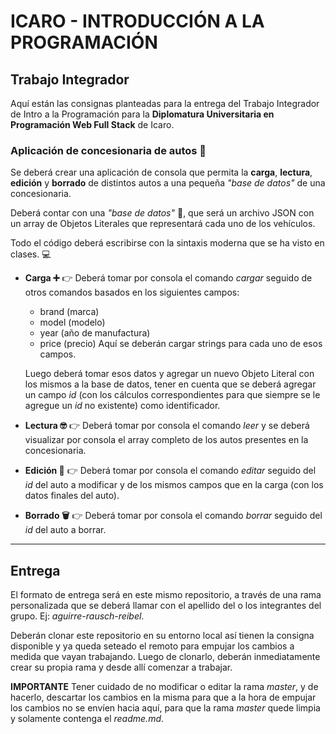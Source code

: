 # ICARO - INTRODUCCIÓN A LA PROGRAMACIÓN

## Trabajo Integrador

Aquí están las consignas planteadas para la entrega del Trabajo Integrador de Intro a la Programación para la **Diplomatura Universitaria en Programación Web Full Stack** de Icaro.

### Aplicación de concesionaria de autos 🚗

Se deberá crear una aplicación de consola que permita la **carga**, **lectura**, **edición** y **borrado** de distintos autos a una pequeña _"base de datos"_ de una concesionaria.

Deberá contar con una _"base de datos"_ 📜, que será un archivo JSON con un array de Objetos Literales que representará cada uno de los vehículos.

Todo el código deberá escribirse con la sintaxis moderna que se ha visto en clases. 💻

- **Carga ➕** 👉 Deberá tomar por consola el comando _cargar_ seguido de otros comandos basados en los siguientes campos:
  - brand (marca)
  - model (modelo)
  - year (año de manufactura)
  - price (precio)
  Aquí se deberán cargar strings para cada uno de esos campos.

  Luego deberá tomar esos datos y agregar un nuevo Objeto Literal con los mismos a la base de datos, tener en cuenta que se deberá agregar un campo _id_ (con los cálculos correspondientes para que siempre se le agregue un _id_ no existente) como identificador.

- **Lectura 🤓** 👉 Deberá tomar por consola el comando _leer_ y se deberá visualizar por consola el array completo de los autos presentes en la concesionaria.

- **Edición 📝** 👉 Deberá tomar por consola el comando _editar_ seguido del _id_ del auto a modificar y de los mismos campos que en la carga (con los datos finales del auto).

- **Borrado 🗑** 👉 Deberá tomar por consola el comando _borrar_ seguido del _id_ del auto a borrar.

-------

## Entrega

El formato de entrega será en este mismo repositorio, a través de una rama personalizada que se deberá llamar con el apellido del o los integrantes del grupo. Ej: _aguirre-rausch-reibel_.

Deberán clonar este repositorio en su entorno local así tienen la consigna disponible y ya queda seteado el remoto para empujar los cambios a medida que vayan trabajando.
Luego de clonarlo, deberán inmediatamente crear su propia rama y desde allí comenzar a trabajar.

**IMPORTANTE** Tener cuidado de no modificar o editar la rama _master_, y de hacerlo, descartar los cambios en la misma para que a la hora de empujar los cambios no se envíen hacia aquí, para que la rama _master_ quede limpia y solamente contenga el _readme.md_.
